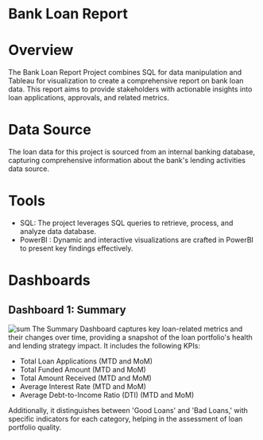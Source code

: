 
# Bank Loan Report
# Overview
The Bank Loan Report Project combines SQL for data manipulation and Tableau for visualization to create a comprehensive report on bank loan data. This report aims to provide stakeholders with actionable insights into loan applications, approvals, and related metrics.
# Data Source
The loan data for this project is sourced from an internal banking database, capturing comprehensive information about the bank's lending activities data source.
# Tools
* SQL: The project leverages SQL queries to retrieve, process, and analyze data database.
* PowerBI : Dynamic and interactive visualizations are crafted in PowerBI to present key findings effectively.
# Dashboards
## Dashboard 1: Summary
![sum](https://github.com/vipra88/Bank-Loan-Analysis-Dashboard/assets/144676864/3803bb17-f2b5-41e6-ab6f-8ae05b669c0f)
The Summary Dashboard captures key loan-related metrics and their changes over time, providing a snapshot of the loan portfolio's health and lending strategy impact. It includes the following KPIs:

* Total Loan Applications (MTD and MoM)
* Total Funded Amount (MTD and MoM)
* Total Amount Received (MTD and MoM)
* Average Interest Rate (MTD and MoM)
* Average Debt-to-Income Ratio (DTI) (MTD and MoM)

Additionally, it distinguishes between 'Good Loans' and 'Bad Loans,' with specific indicators for each category, helping in the assessment of loan portfolio quality.
